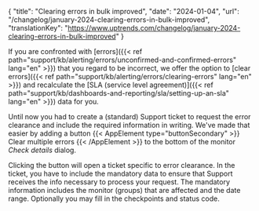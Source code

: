 {
  "title": "Clearing errors in bulk improved",
  "date": "2024-01-04",
  "url": "/changelog/january-2024-clearing-errors-in-bulk-improved",
  "translationKey": "https://www.uptrends.com/changelog/january-2024-clearing-errors-in-bulk-improved"
}

If you are confronted with [errors]({{< ref path="support/kb/alerting/errors/unconfirmed-and-confirmed-errors" lang="en" >}}) that you regard to be incorrect, we offer the option to [clear errors]({{< ref path="support/kb/alerting/errors/clearing-errors" lang="en" >}}) and recalculate the [SLA (service level agreement)]({{< ref path="support/kb/dashboards-and-reporting/sla/setting-up-an-sla" lang="en" >}}) data for you.

Until now you had to create a (standard) Support ticket to request the error clearance and include the required information in writing. 
We've made that easier by adding a button {{< AppElement type="buttonSecondary" >}} Clear multiple errors {{< /AppElement >}} to the bottom of the monitor *Check details* dialog. 

Clicking the button will open a ticket specific to error clearance. In the ticket, you have to include the mandatory data to ensure that Support receives the info necessary to process your request. 
The mandatory information includes the monitor (groups) that are affected and the date range. Optionally you may fill in the checkpoints and status code. 
